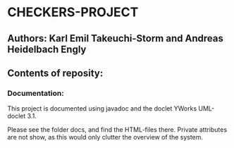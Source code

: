 
# CHECKERS-PROJECT

## Authors: Karl Emil Takeuchi-Storm and Andreas Heidelbach Engly


## Contents of reposity:

### Documentation:

This project is documented using javadoc and the doclet YWorks UML-doclet 3.1.

Please see the folder docs, and find the HTML-files there. Private attributes are not show, as this would only clutter the overview of the system.
